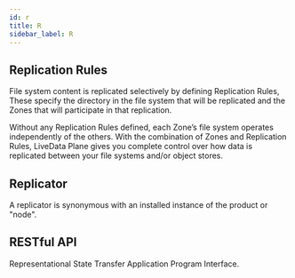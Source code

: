 ```yaml
---
id: r
title: R
sidebar_label: R
---
```


## Replication Rules
File system content is replicated selectively by defining Replication Rules,
These specify the directory in the file system that will be replicated and the Zones that will participate in that replication.

Without any Replication Rules defined, each Zone’s file system operates independently of the others. With the combination of Zones and Replication Rules, LiveData Plane gives you complete control over how data is replicated between your file systems and/or object stores.

## Replicator
A replicator is synonymous with an installed instance of the product or "node".

## RESTful API
Representational State Transfer Application Program Interface.
